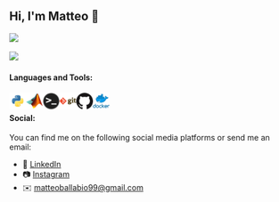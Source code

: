 ## Hi, I'm Matteo 👋

<!---
M-ballabio1/M-ballabio1 is a ✨ special ✨ repository because its `README.md` (this file) appears on your GitHub profile.
You can click the Preview link to take a look at your changes.
--->
![](https://github-readme-stats-sigma-five.vercel.app/api/top-langs/?username=M-ballabio1&count_private=true&hide=jupyter%20notebook&title_color=ffffff&text_color=c9cacc&line_height=27&icon_color=2bbc8a&bg_color=1d1f21&layout=compact&langs_count=8)

![](https://github-readme-stats-sigma-five.vercel.app/api?username=M-ballabio1&count_private=true&show_icons=true&line_height=27&count_private=true&title_color=ffffff&text_color=c9cacc&icon_color=2bbc8a&bg_color=1d1f21)


#### Languages and Tools:
<img align="left" alt="Python" width="30px" src="https://raw.githubusercontent.com/github/explore/80688e429a7d4ef2fca1e82350fe8e3517d3494d/topics/python/python.png" />
<img align="left" alt="Matlab" width="30px" src="https://raw.githubusercontent.com/github/explore/80688e429a7d4ef2fca1e82350fe8e3517d3494d/topics/matlab/matlab.png" />
<img align="left" alt="Terminal" width="30px" src="https://raw.githubusercontent.com/github/explore/80688e429a7d4ef2fca1e82350fe8e3517d3494d/topics/terminal/terminal.png" />
<img align="left" alt="Git" width="30px" src="https://raw.githubusercontent.com/github/explore/80688e429a7d4ef2fca1e82350fe8e3517d3494d/topics/git/git.png" />
<img align="left" alt="GitHub" width="30px" src="https://raw.githubusercontent.com/github/explore/78df643247d429f6cc873026c0622819ad797942/topics/github/github.png" />
<img align="left" alt="Docker" width="30px" src="https://raw.githubusercontent.com/github/explore/80688e429a7d4ef2fca1e82350fe8e3517d3494d/topics/docker/docker.png" />

<br />

#### Social:
You can find me on the following social media platforms or send me an email:
* 👔 [LinkedIn](https://www.linkedin.com/in/matteo-ballabio-67b288182/)
* 📷 [Instagram](https://www.instagram.com/matteoballabio1/)
* ✉️ [matteoballabio99@gmail.com](mailto:matteoballabio99@gmail.com)


